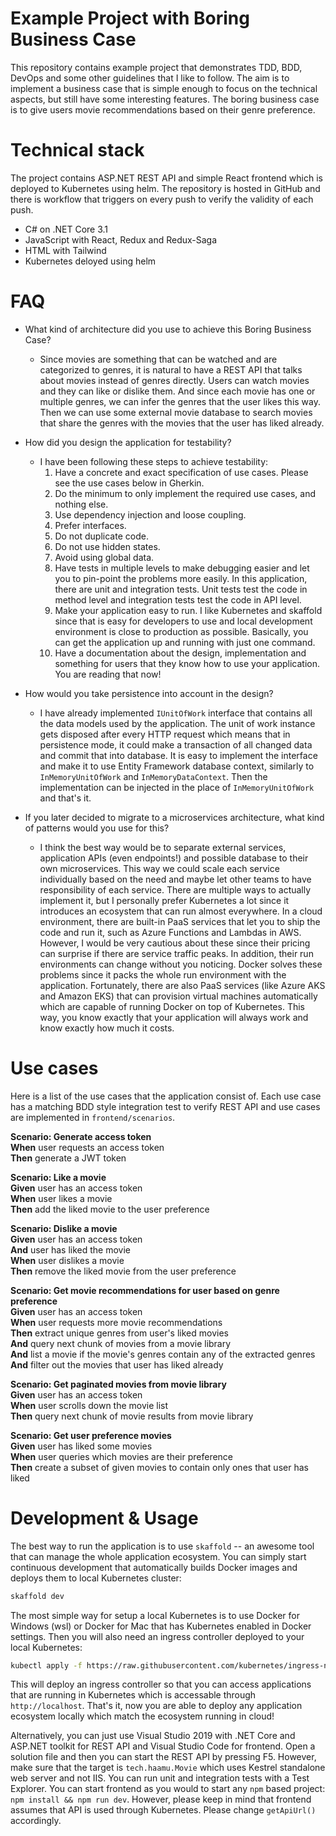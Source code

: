 Example Project with Boring Business Case
====

This repository contains example project that demonstrates TDD, BDD, DevOps and some other guidelines that I like to follow. The aim is to implement a business case that is simple enough to focus on the technical aspects, but still have some interesting features. The boring business case is to give users movie recommendations based on their genre preference.

Technical stack
===

The project contains ASP.NET REST API and simple React frontend which is deployed to Kubernetes using helm. The repository is hosted in GitHub and there is workflow that triggers on every push to verify the validity of each push.

- C# on .NET Core 3.1
- JavaScript with React, Redux and Redux-Saga
- HTML with Tailwind
- Kubernetes deloyed using helm


FAQ
===

- What kind of architecture did you use to achieve this Boring Business Case?
  - Since movies are something that can be watched and are categorized to genres, it is natural to have a REST API that talks about movies instead of genres directly. Users can watch movies and they can like or dislike them. And since each movie has one or multiple genres, we can infer the genres that the user likes this way. Then we can use some external movie database to search movies that share the genres with the movies that the user has liked already.

- How did you design the application for testability?
  - I have been following these steps to achieve testability:
    1. Have a concrete and exact specification of use cases. Please see the use cases below in Gherkin.
    2. Do the minimum to only implement the required use cases, and nothing else.
    3. Use dependency injection and loose coupling.
    4. Prefer interfaces.
    5. Do not duplicate code.
    6. Do not use hidden states.
    7. Avoid using global data.
    8. Have tests in multiple levels to make debugging easier and let you to pin-point the problems more easily. In this application, there are unit and integration tests. Unit tests test the code in method level and integration tests test the code in API level.
    9. Make your application easy to run. I like Kubernetes and skaffold since that is easy for developers to use and local development environment is close to production as possible. Basically, you can get the application up and running with just one command.
    10. Have a documentation about the design, implementation and something for users that they know how to use your application. You are reading that now!

- How would you take persistence into account in the design?
  - I have already implemented `IUnitOfWork` interface that contains all the data models used by the application. The unit of work instance gets disposed after every HTTP request which means that in persistence mode, it could make a transaction of all changed data and commit that into database. It is easy to implement the interface and make it to use Entity Framework database context, similarly to `InMemoryUnitOfWork` and `InMemoryDataContext`. Then the implementation can be injected in the place of `InMemoryUnitOfWork` and that's it.

- If you later decided to migrate to a microservices architecture, what kind of patterns would you use for this?
  - I think the best way would be to separate external services, application APIs (even endpoints!) and possible database to their own microservices. This way we could scale each service individually based on the need and maybe let other teams to have responsibility of each service. There are multiple ways to actually implement it, but I personally prefer Kubernetes a lot since it introduces an ecosystem that can run almost everywhere. In a cloud environment, there are built-in PaaS services that let you to ship the code and run it, such as Azure Functions and Lambdas in AWS. However, I would be very cautious about these since their pricing can surprise if there are service traffic peaks. In addition, their run environments can change without you noticing. Docker solves these problems since it packs the whole run environment with the application. Fortunately, there are also PaaS services (like Azure AKS and Amazon EKS) that can provision virtual machines automatically which are capable of running Docker on top of Kubernetes. This way, you know exactly that your application will always work and know exactly how much it costs.


Use cases
===

Here is a list of the use cases that the application consist of. Each use case has a matching BDD style integration test to verify REST API and use cases are implemented in `frontend/scenarios`.

**Scenario: Generate access token**\
**When** user requests an access token\
**Then** generate a JWT token

**Scenario: Like a movie**\
**Given** user has an access token\
**When** user likes a movie\
**Then** add the liked movie to the user preference

**Scenario: Dislike a movie**\
**Given** user has an access token\
  **And** user has liked the movie\
**When** user dislikes a movie\
**Then** remove the liked movie from the user preference

**Scenario: Get movie recommendations for user based on genre preference**\
**Given** user has an access token\
**When** user requests more movie recommendations\
**Then** extract unique genres from user's liked movies\
 **And** query next chunk of movies from a movie library\
 **And** list a movie if the movie's genres contain any of the extracted genres\
 **And** filter out the movies that user has liked already

**Scenario: Get paginated movies from movie library**\
**Given** user has an access token\
**When** user scrolls down the movie list\
**Then** query next chunk of movie results from movie library

**Scenario: Get user preference movies**\
**Given** user has liked some movies\
**When** user queries which movies are their preference\
**Then** create a subset of given movies to contain only ones that user has liked


Development & Usage
===

The best way to run the application is to use `skaffold` -- an awesome tool that can manage the whole application ecosystem. You can simply start continuous development that automatically builds Docker images and deploys them to local Kubernetes cluster:

```bash
skaffold dev
```

The most simple way for setup a local Kubernetes is to use Docker for Windows (wsl) or Docker for Mac that has Kubernetes enabled in Docker settings. Then you will also need an ingress controller deployed to your local Kubernetes:

```bash
kubectl apply -f https://raw.githubusercontent.com/kubernetes/ingress-nginx/controller-v1.0.3/deploy/static/provider/cloud/deploy.yaml
```

This will deploy an ingress controller so that you can access applications that are running in Kubernetes which is accessable through `http://localhost`. That's it, now you are able to deploy any application ecosystem locally which match the ecosystem running in cloud!


Alternatively, you can just use Visual Studio 2019 with .NET Core and ASP.NET toolkit for REST API and Visual Studio Code for frontend. Open a solution file and then you can start the REST API by pressing F5. However, make sure that the target is `tech.haamu.Movie` which uses Kestrel standalone web server and not IIS. You can run unit and integration tests with a Test Explorer. You can start frontend as you would to start any `npm` based project: `npm install && npm run dev`. However, please keep in mind that frontend assumes that API is used through Kubernetes. Please change `getApiUrl()` accordingly.
